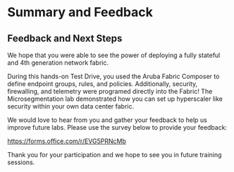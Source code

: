 # Summary and Feedback

## Feedback and Next Steps

We hope that you were able to see the power of deploying a fully stateful and 4th generation network fabric.  

During this hands-on Test Drive, you used the Aruba Fabric Composer to define endpoint groups, rules, and policies.
Additionally, security, firewalling, and telemetry were programed directly into the Fabric!  The Microsegmentation lab demonstrated how you can set up hyperscaler like security within your own data center fabric.  

We would love to hear from you and gather your feedback to help us improve future labs.  Please use the survey below to provide your feedback:  

https://forms.office.com/r/EVG5PRNcMb  

Thank you for your participation and we hope to see you in future training sessions.